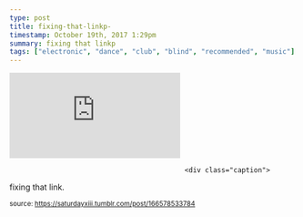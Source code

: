```yaml
---
type: post
title: fixing-that-linkp-
timestamp: October 19th, 2017 1:29pm
summary: fixing that linkp 
tags: ["electronic", "dance", "club", "blind", "recommended", "music"]
---
```

<embed type="audio/mpeg" src="https://bandcamp.com/stream_redirect?enc=mp3-128&amp;track_id=3371878639&amp;ts=1618890940&amp;t=e438c80894c99d7f5ea9b8ff27f66d1b29bdf5fb"></embed>
                    
                                               <div class="caption">
fixing that link.
 
                                    
                                
<small>source: https://saturdayxiii.tumblr.com/post/166578533784</small>